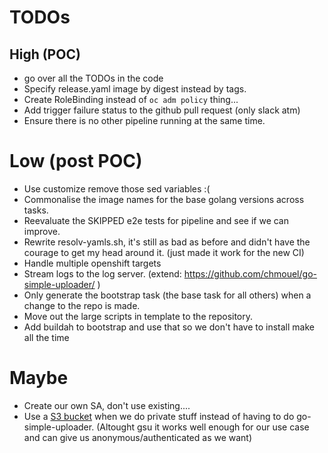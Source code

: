 # TODOs

## High (POC)
* go over all the TODOs in the code
* Specify release.yaml image by digest instead by tags.
* Create RoleBinding instead of `oc adm policy` thing...
* Add trigger failure status to the github pull request (only slack atm)
* Ensure there is no other pipeline running at the same time.

# Low (post POC)
* Use customize remove those sed variables :(
* Commonalise the image names for the base golang versions across tasks.
* Reevaluate the SKIPPED e2e tests for pipeline and see if we can improve.
* Rewrite resolv-yamls.sh, it's still as bad as before and didn't have the
  courage to get my head around it. (just made it work for the new CI)
* Handle multiple openshift targets
* Stream logs to the log server. (extend: https://github.com/chmouel/go-simple-uploader/ )
* Only generate the bootstrap task (the base task for all others) when a change to the repo is made.
* Move out the large scripts in template to the repository.
* Add buildah to bootstrap and use that so we don't have to install make all the
  time

# Maybe
* Create our own SA, don't use existing....
* Use a [S3 bucket](https://git.io/JexBs) when we do private stuff instead of having to do go-simple-uploader.
  (Altought gsu it works well enough for our use case and can give us anonymous/authenticated as we want)
